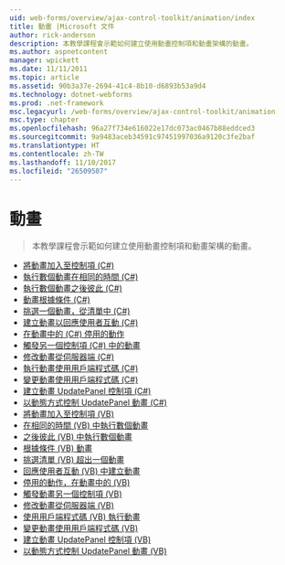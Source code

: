 ```yaml
---
uid: web-forms/overview/ajax-control-toolkit/animation/index
title: 動畫 |Microsoft 文件
author: rick-anderson
description: 本教學課程會示範如何建立使用動畫控制項和動畫架構的動畫。
ms.author: aspnetcontent
manager: wpickett
ms.date: 11/11/2011
ms.topic: article
ms.assetid: 90b3a37e-2694-41c4-8b10-d6893b53a9d4
ms.technology: dotnet-webforms
ms.prod: .net-framework
msc.legacyurl: /web-forms/overview/ajax-control-toolkit/animation
msc.type: chapter
ms.openlocfilehash: 96a27f734e616022e17dc073ac0467b88eddced3
ms.sourcegitcommit: 9a9483aceb34591c97451997036a9120c3fe2baf
ms.translationtype: HT
ms.contentlocale: zh-TW
ms.lasthandoff: 11/10/2017
ms.locfileid: "26509507"
---
```

<a name="animation"></a>動畫
====================
> 本教學課程會示範如何建立使用動畫控制項和動畫架構的動畫。


- [將動畫加入至控制項 (C#)](adding-animation-to-a-control-cs.md)
- [執行數個動畫在相同的時間 (C#)](executing-several-animations-at-the-same-time-cs.md)
- [執行數個動畫之後彼此 (C#)](executing-several-animations-after-each-other-cs.md)
- [動畫根據條件 (C#)](animation-depending-on-a-condition-cs.md)
- [挑選一個動畫，從清單中 (C#)](picking-one-animation-out-of-a-list-cs.md)
- [建立動畫以回應使用者互動 (C#)](animating-in-response-to-user-interaction-cs.md)
- [在動畫中的 (C#) 停用的動作](disabling-actions-during-animation-cs.md)
- [觸發另一個控制項 (C#) 中的動畫](triggering-an-animation-in-another-control-cs.md)
- [修改動畫從伺服器端 (C#)](modifying-animations-from-the-server-side-cs.md)
- [執行動畫使用用戶端程式碼 (C#)](executing-animations-using-client-side-code-cs.md)
- [變更動畫使用用戶端程式碼 (C#)](changing-an-animation-using-client-side-code-cs.md)
- [建立動畫 UpdatePanel 控制項 (C#)](animating-an-updatepanel-control-cs.md)
- [以動態方式控制 UpdatePanel 動畫 (C#)](dynamically-controlling-updatepanel-animations-cs.md)
- [將動畫加入至控制項 (VB)](adding-animation-to-a-control-vb.md)
- [在相同的時間 (VB) 中執行數個動畫](executing-several-animations-at-the-same-time-vb.md)
- [之後彼此 (VB) 中執行數個動畫](executing-several-animations-after-each-other-vb.md)
- [根據條件 (VB) 動畫](animation-depending-on-a-condition-vb.md)
- [挑選清單 (VB) 超出一個動畫](picking-one-animation-out-of-a-list-vb.md)
- [回應使用者互動 (VB) 中建立動畫](animating-in-response-to-user-interaction-vb.md)
- [停用的動作，在動畫中的 (VB)](disabling-actions-during-animation-vb.md)
- [觸發動畫另一個控制項 (VB)](triggering-an-animation-in-another-control-vb.md)
- [修改動畫從伺服器端 (VB)](modifying-animations-from-the-server-side-vb.md)
- [使用用戶端程式碼 (VB) 執行動畫](executing-animations-using-client-side-code-vb.md)
- [變更動畫使用用戶端程式碼 (VB)](changing-an-animation-using-client-side-code-vb.md)
- [建立動畫 UpdatePanel 控制項 (VB)](animating-an-updatepanel-control-vb.md)
- [以動態方式控制 UpdatePanel 動畫 (VB)](dynamically-controlling-updatepanel-animations-vb.md)

